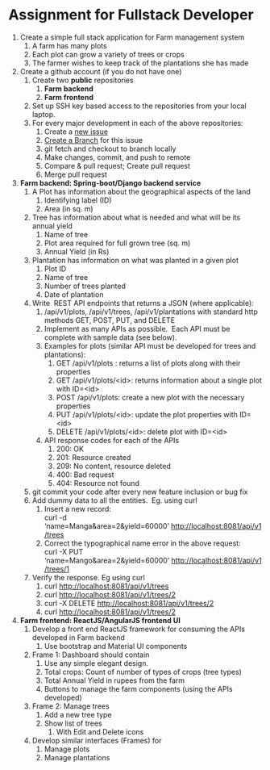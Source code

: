 # Assignment for Fullstack Developer

1.  Create a simple full stack application for Farm management system
    1.  A farm has many plots
    2.  Each plot can grow a variety of trees or crops
    3.  The farmer wishes to keep track of the plantations she has made
2.  Create a github account (if you do not have one)
    1.  Create two **public** repositories
        1.  **Farm backend**
        2.  **Farm frontend**
    2.  Set up SSH key based access to the repositories from your local laptop.
    3.  For every major development in each of the above repositories:
        1.  Create a [new issue](https://docs.github.com/en/issues/tracking-your-work-with-issues/creating-an-issue)
        2.  [Create a Branch](https://docs.github.com/en/issues/tracking-your-work-with-issues/linking-a-pull-request-to-an-issue#manually-linking-a-pull-request-or-branch-to-an-issue-using-the-issue-sidebar) for this issue
        3.  git fetch and checkout to branch locally
        4.  Make changes, commit, and push to remote
        5.  Compare & pull request; Create pull request
        6.  Merge pull request
3.  **Farm backend: Spring-boot/Django backend service**
    1.  A Plot has information about the geographical aspects of the land
        1.  Identifying label (ID)
        2.  Area (in sq. m)
    2.  Tree has information about what is needed and what will be its annual yield
        1.  Name of tree
        2.  Plot area required for full grown tree (sq. m)
        3.  Annual Yield (in Rs)
    3.  Plantation has information on what was planted in a given plot
        1.  Plot ID
        2.  Name of tree
        3.  Number of trees planted
        4.  Date of plantation
    4.  Write  REST API endpoints that returns a JSON (where applicable):
        1.  /api/v1/plots, /api/v1/trees, /api/v1/plantations with standard http methods GET, POST, PUT, and DELETE
        2.  Implement as many APIs as possible.  Each API must be complete with sample data (see below).
        3.  Examples for plots (similar API must be developed for trees and plantations):
            1.  GET /api/v1/plots : returns a list of plots along with their properties
            2.  GET /api/v1/plots/\<id>: returns information about a single plot with ID=\<id>
            3.  POST /api/v1/plots: create a new plot with the necessary properties
            4.  PUT /api/v1/plots/\<id>: update the plot properties with ID=\<id>
            5.  DELETE /api/v1/plots/\<id>: delete plot with ID=\<id>
        4.  API response codes for each of the APIs
            1.  200: OK
            2.  201: Resource created
            3.  209: No content, resource deleted
            4.  400: Bad request
            5.  404: Resource not found
    5.  git commit your code after every new feature inclusion or bug fix
    6.  Add dummy data to all the entities.  Eg. using curl
        1.  Insert a new record:  
            curl -d ‘name=Manga&area=2&yield=60000’ [http://localhost:8081/api/v1/trees](http://localhost:8081/api/v1/trees)
        2.  Correct the typographical name error in the above request:   
            curl -X PUT ‘name=Mango&area=2&yield=60000’ [http://localhost:8081/api/v1/trees/1](http://localhost:8081/api/v1/trees/1)
    7.  Verify the response. Eg using curl
        1.  curl [http://localhost:8081/api/v1/trees](http://localhost:8081/api/v1/trees) 
        2.  curl [http://localhost:8081/api/v1/trees/2](http://localhost:8081/api/v1/trees/2) 
        3.  curl -X DELETE [http://localhost:8081/api/v1/trees/2](http://localhost:8081/api/v1/trees/2) 
        4.  curl [http://localhost:8081/api/v1/trees/2](http://localhost:8081/api/v1/trees/2)
4.  **Farm frontend: ReactJS/AngularJS frontend UI**
    1.  Develop a front end ReactJS framework for consuming the APIs developed in Farm backend
        1.  Use bootstrap and Material UI components
    2.  Frame 1: Dashboard should contain
        1.  Use any simple elegant design. 
        2.  Total crops: Count of number of types of crops (tree types)
        3.  Total Annual Yield in rupees from the farm
        4.  Buttons to manage the farm components (using the APIs developed)
    3.  Frame 2: Manage trees
        1.  Add a new tree type
        2.  Show list of trees
            1.  With Edit and Delete icons
    4.  Develop similar interfaces (Frames) for
        1.  Manage plots
        2.  Manage plantations



